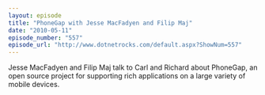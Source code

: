 ```yaml
---
layout: episode
title: "PhoneGap with Jesse MacFadyen and Filip Maj"
date: "2010-05-11"
episode_number: "557"
episode_url: "http://www.dotnetrocks.com/default.aspx?ShowNum=557"
---
```


Jesse MacFadyen and Filip Maj talk to Carl and Richard about PhoneGap, an open source project for supporting rich applications on a large variety of mobile devices.
